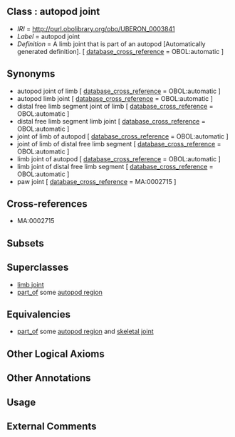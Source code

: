 
## Class : autopod joint

 * *IRI* = http://purl.obolibrary.org/obo/UBERON_0003841
 * *Label* = autopod joint
 * *Definition* = A limb joint that is part of an autopod [Automatically generated definition]. [ [database_cross_reference](../../ef/oboInOwl#hasDbXref.md) = OBOL:automatic ]

## Synonyms

 * autopod joint of limb [ [database_cross_reference](../../ef/oboInOwl#hasDbXref.md) = OBOL:automatic ]
 * autopod limb joint [ [database_cross_reference](../../ef/oboInOwl#hasDbXref.md) = OBOL:automatic ]
 * distal free limb segment joint of limb [ [database_cross_reference](../../ef/oboInOwl#hasDbXref.md) = OBOL:automatic ]
 * distal free limb segment limb joint [ [database_cross_reference](../../ef/oboInOwl#hasDbXref.md) = OBOL:automatic ]
 * joint of limb of autopod [ [database_cross_reference](../../ef/oboInOwl#hasDbXref.md) = OBOL:automatic ]
 * joint of limb of distal free limb segment [ [database_cross_reference](../../ef/oboInOwl#hasDbXref.md) = OBOL:automatic ]
 * limb joint of autopod [ [database_cross_reference](../../ef/oboInOwl#hasDbXref.md) = OBOL:automatic ]
 * limb joint of distal free limb segment [ [database_cross_reference](../../ef/oboInOwl#hasDbXref.md) = OBOL:automatic ]
 * paw joint [ [database_cross_reference](../../ef/oboInOwl#hasDbXref.md) = MA:0002715 ]

## Cross-references

 * MA:0002715

## Subsets


## Superclasses

 * [limb joint](../../UBERON/57/UBERON_0003657.md)
 * [part_of](../../BFO/50/BFO_0000050.md) some [autopod region](../../UBERON/70/UBERON_0002470.md)

## Equivalencies

 * [part_of](../../BFO/50/BFO_0000050.md) some [autopod region](../../UBERON/70/UBERON_0002470.md) and [skeletal joint](../../UBERON/82/UBERON_0000982.md)

## Other Logical Axioms


## Other Annotations


## Usage


## External Comments


